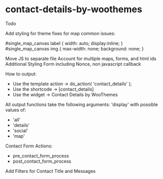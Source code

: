 contact-details-by-woothemes
============================

Todo

Add styling for theme fixes for map common issues:

#single_map_canvas label { width: auto; display:inline; }
#single_map_canvas img { max-width: none; background: none; }

Move JS to separate file
Account for multiple maps, forms, and html ids
Additional Styling
Form including Nonce, non javascript callback

How to output:

- Use the template action -> do_action( 'contact_details' );
- Use the shortcode -> [contact_details]
- Use the widget -> Contact Details by WooThemes

All output functions take the following arguments:
'display' with possible values of:
- 'all'
- 'details'
- 'social'
- 'map'

Contact Form Actions:
- pre_contact_form_process
- post_contact_form_process

Add Filters for Contact Title and Messages